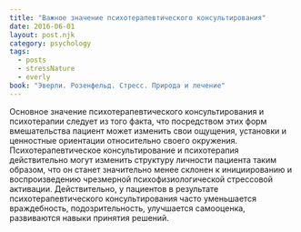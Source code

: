 ```yaml
---
title: "Важное значение психотерапевтического консультирования"
date: 2016-06-01
layout: post.njk
category: psychology
tags:
  - posts
  - stressNature
  - everly
book: "Эверли. Розенфельд. Стресс. Природа и лечение"
---
```


Основное значение психотерапевтического консультирования и психотерапии следует из того факта, что посредством этих форм вмешательства пациент может изменить свои ощущения, установки и ценностные ориентации относительно своего окружения. Психотерапевтическое консультирование и психотерапия действительно могут изменить структуру личности пациента таким образом, что он станет значительно менее склонен к инициированию и воспроизведению чрезмерной психофизиологической стрессовой активации. Действительно, у пациентов в результате психотерапевтического консультирования часто уменьшается враждебность, подозрительность, улучшается самооценка, развиваются навыки принятия решений.
